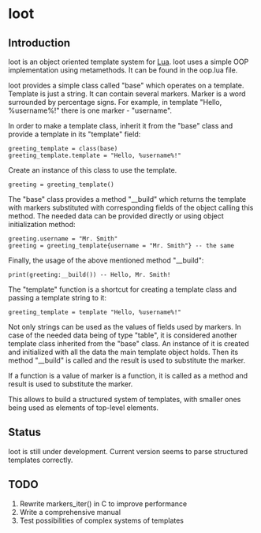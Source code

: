 # loot
## Introduction
loot is an object oriented template system for [Lua](http://www.lua.org/). loot uses a simple OOP implementation using metamethods. It can be found in the oop.lua file. 

loot provides a simple class called "base" which operates on a template. Template is just a string. It can contain several markers. Marker is a word surrounded by percentage signs. 
For example, in template "Hello, %username%!" there is one marker - "username". 

In order to make a template class, inherit it from the "base" class and provide a template in its "template" field:

    greeting_template = class(base)
    greeting_template.template = "Hello, %username%!"

Create an instance of this class to use the template.

    greeting = greeting_template()

The "base" class provides a method "__build" which returns the template with markers substituted with corresponding fields of the object calling this method. The needed data can be provided directly or using object initialization method:

    greeting.username = "Mr. Smith"
    greeting = greeting_template{username = "Mr. Smith"} -- the same

Finally, the usage of the above mentioned method "__build":

    print(greeting:__build()) -- Hello, Mr. Smith!

The "template" function is a shortcut for creating a template class and passing a template string to it:

    greeting_template = template "Hello, %username%!"

Not only strings can be used as the values of fields used by markers. In case of the needed data being of type "table", it is considered another template class inherited from the "base" class. An instance of it is created and initialized with all the data the main template object holds. Then its method "__build" is called and the result is used to substitute the marker. 

If a function is a value of marker is a function, it is called as a method and result is used to substitute the marker. 

This allows to build a structured system of templates, with smaller ones being used as elements of top-level elements.

## Status
loot is still under development. Current version seems to parse structured templates correctly.

## TODO
1. Rewrite markers_iter() in C to improve performance
2. Write a comprehensive manual
3. Test possibilities of complex systems of templates
   
